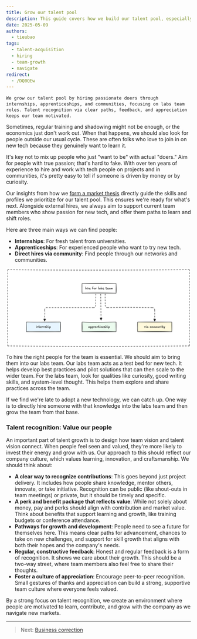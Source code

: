```yaml
---
title: Grow our talent pool
description: This guide covers how we build our talent pool, especially when market shifts demand new skills. We focus on finding passionate people through different hiring paths and why talent recognition matters.
date: 2025-05-09
authors:
  - tieubao
tags:
  - talent-acquisition
  - hiring
  - team-growth
  - navigate
redirect:
  - /DQ0QEw
---
```


```tldr
We grow our talent pool by hiring passionate doers through internships, apprenticeships, and communities, focusing on labs team roles. Talent recognition via clear paths, feedback, and appreciation keeps our team motivated.
```

Sometimes, regular training and shadowing might not be enough, or the economics just don't work out. When that happens, we should also look for people outside our usual cycle. These are often folks who love to join in on new tech because they genuinely want to learn it.

It's key not to mix up people who just "want to be" with actual "doers." Aim for people with true passion; that's hard to fake. With over ten years of experience to hire and work with tech people on projects and in communities, it's pretty easy to tell if someone is driven by money or by curiosity.

Our insights from how we [form a market thesis](forming-market-thesis.md) directly guide the skills and profiles we prioritize for our talent pool. This ensures we're ready for what's next. Alongside external hires, we always aim to support current team members who show passion for new tech, and offer them paths to learn and shift roles.

Here are three main ways we can find people:

- **Internships**: For fresh talent from universities.
- **Apprenticeships**: For experienced people who want to try new tech.
- **Direct hires via community**: Find people through our networks and communities.

![](assets/source-for-hiring.webp)

To hire the right people for the team is essential. We should aim to bring them into our labs team. Our labs team acts as a test bed for new tech. It helps develop best practices and pilot solutions that can then scale to the wider team. For the labs team, look for qualities like curiosity, good writing skills, and system-level thought. This helps them explore and share practices across the team.

If we find we're late to adopt a new technology, we can catch up. One way is to directly hire someone with that knowledge into the labs team and then grow the team from that base.

### Talent recognition: Value our people

An important part of talent growth is to design how team vision and talent vision connect. When people feel seen and valued, they're more likely to invest their energy and grow with us. Our approach to this should reflect our company culture, which values learning, innovation, and craftsmanship. We should think about:

- **A clear way to recognize contributions**: This goes beyond just project delivery. It includes how people share knowledge, mentor others, innovate, or take initiative. Recognition can be public (like shout-outs in team meetings) or private, but it should be timely and specific.
- **A perk and benefit package that reflects value**: While not solely about money, pay and perks should align with contribution and market value. Think about benefits that support learning and growth, like training budgets or conference attendance.
- **Pathways for growth and development**: People need to see a future for themselves here. This means clear paths for advancement, chances to take on new challenges, and support for skill growth that aligns with both their hopes and the company's needs.
- **Regular, constructive feedback**: Honest and regular feedback is a form of recognition. It shows we care about their growth. This should be a two-way street, where team members also feel free to share their thoughts.
- **Foster a culture of appreciation**: Encourage peer-to-peer recognition. Small gestures of thanks and appreciation can build a strong, supportive team culture where everyone feels valued.

By a strong focus on talent recognition, we create an environment where people are motivated to learn, contribute, and grow with the company as we navigate new markets.

---
> Next: [Business correction](business-correction.md)
